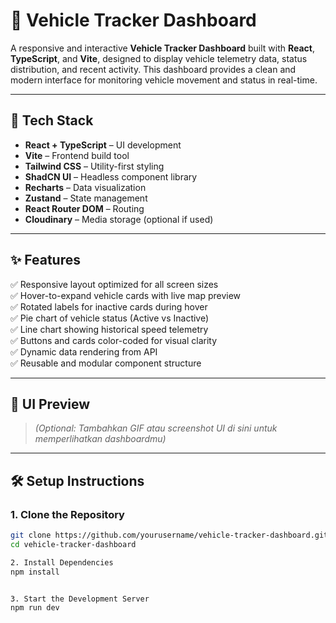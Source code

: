 # 🚗 Vehicle Tracker Dashboard

A responsive and interactive **Vehicle Tracker Dashboard** built with **React**, **TypeScript**, and **Vite**, designed to display vehicle telemetry data, status distribution, and recent activity. This dashboard provides a clean and modern interface for monitoring vehicle movement and status in real-time.

---

## 🧰 Tech Stack

- **React + TypeScript** – UI development
- **Vite** – Frontend build tool
- **Tailwind CSS** – Utility-first styling
- **ShadCN UI** – Headless component library
- **Recharts** – Data visualization
- **Zustand** – State management
- **React Router DOM** – Routing
- **Cloudinary** – Media storage (optional if used)

---

## ✨ Features

✅ Responsive layout optimized for all screen sizes  
✅ Hover-to-expand vehicle cards with live map preview  
✅ Rotated labels for inactive cards during hover  
✅ Pie chart of vehicle status (Active vs Inactive)  
✅ Line chart showing historical speed telemetry  
✅ Buttons and cards color-coded for visual clarity  
✅ Dynamic data rendering from API  
✅ Reusable and modular component structure  

---

## 📸 UI Preview

> _(Optional: Tambahkan GIF atau screenshot UI di sini untuk memperlihatkan dashboardmu)_

---

## 🛠️ Setup Instructions

### 1. Clone the Repository

```bash
git clone https://github.com/yourusername/vehicle-tracker-dashboard.git
cd vehicle-tracker-dashboard

2. Install Dependencies
npm install


3. Start the Development Server
npm run dev
